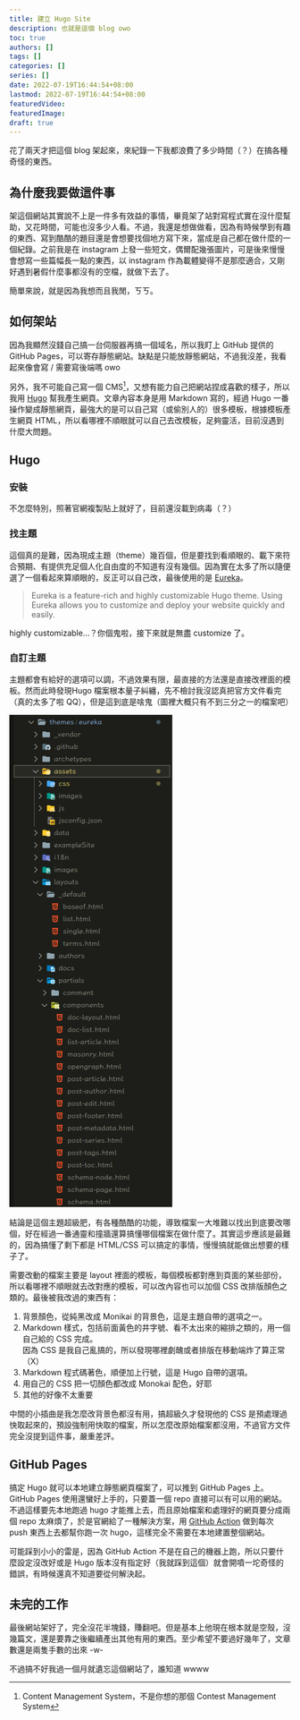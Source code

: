 ```yaml
---
title: 建立 Hugo Site
description: 也就是這個 blog owo
toc: true
authors: []
tags: []
categories: []
series: []
date: 2022-07-19T16:44:54+08:00
lastmod: 2022-07-19T16:44:54+08:00
featuredVideo:
featuredImage:
draft: true
---
```


花了兩天才把這個 blog 架起來，來紀錄一下我都浪費了多少時間（？）在搞各種奇怪的東西。

## 為什麼我要做這件事

架這個網站其實說不上是一件多有效益的事情，畢竟架了站對寫程式實在沒什麼幫助，又花時間，可能也沒多少人看。不過，我還是想做做看，因為有時候學到有趣的東西、寫到酷酷的題目還是會想要找個地方寫下來，當成是自己都在做什麼的一個紀錄。之前我是在 instagram 上發一些短文，偶爾配幾張圖片，可是後來慢慢會想寫一些篇幅長一點的東西，以 instagram 作為載體變得不是那麼適合，又剛好遇到暑假什麼事都沒有的空檔，就做下去了。

簡單來說，就是因為我想而且我閒，ㄎㄎ。

## 如何架站

因為我顯然沒錢自己搞一台伺服器再搞一個域名，所以我盯上 GitHub 提供的 GitHub Pages，可以寄存靜態網站。缺點是只能放靜態網站，不過我沒差，我看起來像會寫 / 需要寫後端嗎 owo

另外，我不可能自己寫一個 CMS[^1]，又想有能力自己把網站捏成喜歡的樣子，所以我用 [Hugo] 幫我產生網頁。文章內容本身是用 Markdown 寫的，經過 Hugo 一番操作變成靜態網頁，最強大的是可以自己寫（或偷別人的）很多模板，根據模板產生網頁 HTML，所以看哪裡不順眼就可以自己去改模板，足夠靈活，目前沒遇到什麼大問題。

## Hugo

### 安裝

不怎麼特別，照著官網複製貼上就好了，目前還沒載到病毒（？）

### 找主題

這個真的是難，因為現成主題（theme）幾百個，但是要找到看順眼的、載下來符合預期、有提供充足個人化自由度的不知道有沒有幾個。因為實在太多了所以隨便選了一個看起來算順眼的，反正可以自己改，最後使用的是 [Eureka](https://github.com/wangchucheng/hugo-eureka)。

> Eureka is a feature-rich and highly customizable Hugo theme. Using Eureka allows you to customize and deploy your website quickly and easily.

highly customizable...？你個鬼啦，接下來就是無盡 customize 了。

### 自訂主題

主題都會有給好的選項可以調，不過效果有限，最直接的方法還是直接改裡面的模板。然而此時發現Hugo 檔案根本量子糾纏，先不檢討我沒認真把官方文件看完（真的太多了啦 QQ），但是這到底是啥鬼（圖裡大概只有不到三分之一的檔案吧）

![eureka files screenshot](/images/Screenshot_20220719_172953.png)

結論是這個主題超級肥，有各種酷酷的功能，導致檔案一大堆難以找出到底要改哪個，好在經過一番通靈和撞牆還算搞懂哪個檔案在做什麼了。其實這步應該是最難的，因為搞懂了剩下都是 HTML/CSS 可以搞定的事情，慢慢搞就能做出想要的樣子了。

需要改動的檔案主要是 layout 裡面的模板，每個模板都對應到頁面的某些部份，所以看哪裡不順眼就去改對應的模板，可以改內容也可以加個 CSS 改排版顏色之類的。最後被我改過的東西有：

1. 背景顏色，從純黑改成 Monikai 的背景色，這是主題自帶的選項之一。
2. Markdown 樣式，包括前面黃色的井字號、看不太出來的縮排之類的，用一個自己給的 CSS 完成。<br>
   因為 CSS 是我自己亂搞的，所以發現哪裡劇醜或者排版在移動端炸了算正常（X）
3. Markdown 程式碼著色，順便加上行號，這是 Hugo 自帶的選項。
4. 用自己的 CSS 把一切顏色都改成 Monokai 配色，好耶
5. 其他的好像不太重要

中間的小插曲是我怎麼改背景色都沒有用，搞超級久才發現他的 CSS 是預處理過快取起來的，預設強制用快取的檔案，所以怎麼改原始檔案都沒用，不過官方文件完全沒提到這件事，嚴重差評。

## GitHub Pages

搞定 Hugo 就可以本地建立靜態網頁檔案了，可以推到 GitHub Pages 上。GitHub Pages 使用還蠻好上手的，只要蓋一個 repo 直接可以有可以用的網站。不過這樣要先本地跑過 hugo 才能推上去，而且原始檔案和處理好的網頁要分成兩個 repo 太麻煩了，於是官網給了一種解決方案，用 [GitHub Action](https://gohugo.io/hosting-and-deployment/hosting-on-github/#build-hugo-with-github-action) 做到每次 push 東西上去都幫你跑一次 hugo，這樣完全不需要在本地建置整個網站。

可能踩到小小的雷是，因為 GitHub Action 不是在自己的機器上跑，所以只要什麼設定沒改好或是 Hugo 版本沒有指定好（我就踩到這個）就會開噴一坨奇怪的錯誤，有時候還真不知道要從何解決起。

## 未完的工作

最後網站架好了，完全沒花半塊錢，賺翻吧。但是基本上他現在根本就是空殼，沒幾篇文，還是要靠之後繼續產出其他有用的東西。至少希望不要過好幾年了，文章數還是兩隻手數的出來 -w-

不過搞不好我過一個月就遺忘這個網站了，誰知道 wwww

[^1]: Content Management System，不是你想的那個 Contest Management System

[hugo]: https://gohugo.io/

<!--
1. hugo
   1. install
   2. directory structure
   3. theme config (eureka)
      1. reading & understanding fucking messy code
      2. custom color
         1. npm packages -> rebuild css
      3. custom scss
2. github page
   1. set up repo
   2. github action for deployment
      1. hugo version
-->
